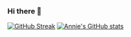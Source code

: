 ### Hi there 👋
[![GitHub Streak](https://github-readme-streak-stats.herokuapp.com/?user=gnauheinna)](https://git.io/streak-stats)
[![Annie's GitHub stats](https://github-readme-stats.vercel.app/api?username=gnauheinna)](https://github.com/anuraghazra/github-readme-stats)
<!--
**gnauheinna/gnauheinna** is a ✨ _special_ ✨ repository because its `README.md` (this file) appears on your GitHub profile.

Here are some ideas to get you started:

- 🔭 I’m currently working on ...
- 🌱 I’m currently learning ...
- 👯 I’m looking to collaborate on ...
- 🤔 I’m looking for help with ...
- 💬 Ask me about ...
- 📫 How to reach me: ...
- 😄 Pronouns: ...
- ⚡ Fun fact: ...
-->
